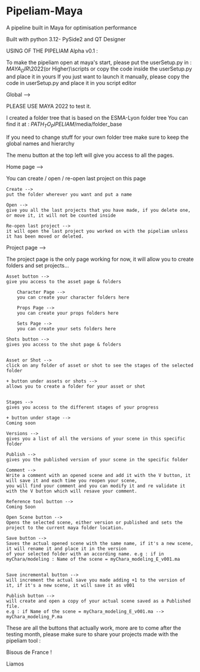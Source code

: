 # Pipeliam-Maya
A pipeline built in Maya for optimisation performance

Built with python 3.12- PySide2 and QT Designer


USING OF THE PIPELIAM Alpha v0.1 : 

To make the pipeliam open at maya's start, please put the userSetup.py in : $MAYA_DIR$\2022(or Higher)\scripts or copy the code inside the userSetup.py and place it in yours
If you just want to launch it manually, please copy the code in userSetup.py and place it in you script editor

Global -->

PLEASE USE MAYA 2022 to test it.

I created a folder tree that is based on the ESMA-Lyon folder tree
You can find it at : $PATH_TO_PIPELIAM$/media/folder_base

If you need to change stuff for your own folder tree make sure to keep the global names and hierarchy

The menu button at the top left will give you access to all the pages. 


Home page --> 

You can create / open / re-open last project on this page

	Create --> 
	put the folder wherever you want and put a name

	Open --> 
	give you all the last projects that you have made, if you delete one, or move it, it will not be counted inside

	Re-open last project -->
	it will open the last project you worked on with the pipeliam unless it has been moved or deleted. 

Project page --> 

The project page is the only page working for now, it will allow you to create folders and set projects… 

	Asset button --> 
	give you access to the asset page & folders 

		Character Page -->
		you can create your character folders here

		Props Page -->
		you can create your props folders here

		Sets Page -->
		you can create your sets folders here
	
	Shots button -->
	gives you access to the shot page & folders

	
	Asset or Shot --> 
	click on any folder of asset or shot to see the stages of the selected folder 

	+ button under assets or shots -->
	allows you to create a folder for your asset or shot
	

	Stages --> 
	gives you access to the different stages of your progress

	+ button under stage --> 
	Coming soon
	
	Versions --> 
	gives you a list of all the versions of your scene in this specific folder

	Publish -->
	gives you the published version of your scene in the specific folder

	Comment --> 
	Write a comment with an opened scene and add it with the V button, it will save it and each time you reopen your scene,
	you will find your comment and you can modify it and re validate it with the V button which will resave your comment. 

	Reference tool button --> 
	Coming Soon

	Open Scene button -->
	Opens the selected scene, either version or published and sets the project to the current maya folder location.

	Save button -->
	Saves the actual opened scene with the same name, if it's a new scene, it will rename it and place it in the version
	of your selected folder with an according name. e.g : if in myChara/modeling : Name of the scene = myChara_modeling_E_v001.ma


	Save incremental button -->
	will increment the actual save you made adding +1 to the version of it, if it's a new scene, it will save it as v001

	Publish button -->
	will create and open a copy of your actual scene saved as a Published file. 
	e.g : if Name of the scene = myChara_modeling_E_v001.ma --> myChara_modeling_P.ma


These are all the buttons that actually work, more are to come after the testing month, please make sure to share your projects made with the pipeliam tool : 

Bisous de France ! 

Liamos
